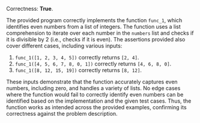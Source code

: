 Correctness: **True**.

The provided program correctly implements the function `func_1`, which identifies even numbers from a list of integers. The function uses a list comprehension to iterate over each number in the `numbers` list and checks if it is divisible by 2 (i.e., checks if it is even). The assertions provided also cover different cases, including various inputs:

1. `func_1([1, 2, 3, 4, 5])` correctly returns `[2, 4]`.
2. `func_1([4, 5, 6, 7, 8, 0, 1])` correctly returns `[4, 6, 8, 0]`.
3. `func_1([8, 12, 15, 19])` correctly returns `[8, 12]`.

These inputs demonstrate that the function accurately captures even numbers, including zero, and handles a variety of lists. No edge cases where the function would fail to correctly identify even numbers can be identified based on the implementation and the given test cases. Thus, the function works as intended across the provided examples, confirming its correctness against the problem description.